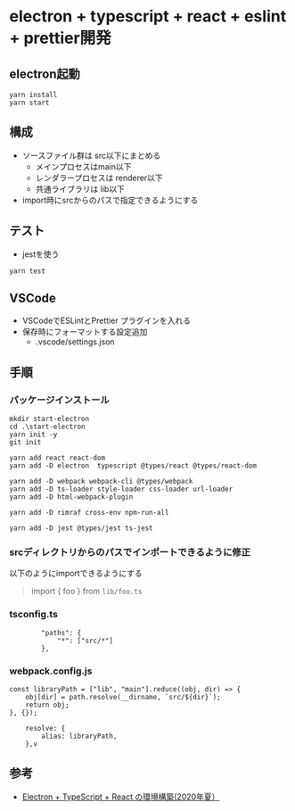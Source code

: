 # electron + typescript + react + eslint + prettier開発

## electron起動
```
yarn install
yarn start
```

## 構成

- ソースファイル群は src以下にまとめる
  - メインプロセスはmain以下
  - レンダラープロセスは renderer以下
  - 共通ライブラリは lib以下
- import時にsrcからのパスで指定できるようにする
  
## テスト

- jestを使う

```
yarn test
```

## VSCode

- VSCodeでESLintとPrettier プラグインを入れる
- 保存時にフォーマットする設定追加
  - .vscode/settings.json


## 手順

### パッケージインストール

```
mkdir start-electron
cd .\start-electron
yarn init -y
git init

yarn add react react-dom
yarn add -D electron  typescript @types/react @types/react-dom

yarn add -D webpack webpack-cli @types/webpack
yarn add -D ts-loader style-loader css-loader url-loader
yarn add -D html-webpack-plugin

yarn add -D rimraf cross-env npm-run-all

yarn add -D jest @types/jest ts-jest
```

### srcディレクトリからのパスでインポートできるように修正

以下のようにimportできるようにする

> import { foo } from `lib/foo.ts`

### tsconfig.ts

```
        "paths": {
            "*": ["src/*"]
        },
```

### webpack.config.js

```
const libraryPath = ["lib", "main"].reduce((obj, dir) => {
    obj[dir] = path.resolve(__dirname, `src/${dir}`);
    return obj;
}, {});
```

```
    resolve: {
        alias: libraryPath,
    },v
```


## 参考

- [Electron + TypeScript + React の環境構築(2020年夏）](https://qiita.com/sprout2000/items/aee0f1a7eb529068c836)

